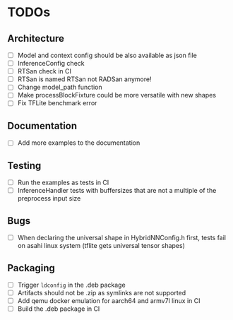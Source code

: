 # TODOs

## Architecture

- [ ] Model and context config should be also available as json file
- [ ] InferenceConfig check
- [ ] RTSan check in CI
- [ ] RTSan is named RTSan not RADSan anymore!
- [ ] Change model_path function
- [ ] Make processBlockFixture could be more versatile with new shapes
- [ ] Fix TFLite benchmark error

## Documentation

- [ ] Add more examples to the documentation

## Testing

- [ ] Run the examples as tests in CI
- [ ] InferenceHandler tests with buffersizes that are not a multiple of the preprocess input size

## Bugs

- [ ] When declaring the universal shape in HybridNNConfig.h first, tests fail on asahi linux system (tflite gets universal tensor shapes)

## Packaging

- [ ] Trigger `ldconfig` in the .deb package
- [ ] Artifacts should not be .zip as symlinks are not supported
- [ ] Add qemu docker emulation for aarch64 and armv7l linux in CI
- [ ] Build the .deb package in CI